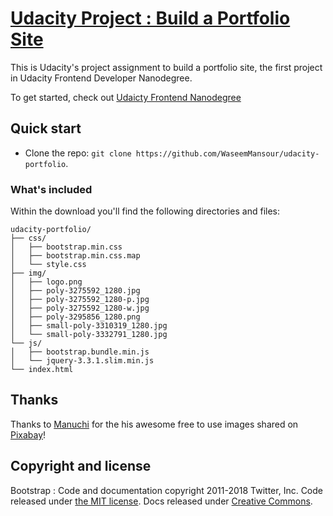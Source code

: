 # [Udacity Project : Build a Portfolio Site](https://udacity.com/)

This is Udacity's project assignment to build a portfolio site, the first project in Udacity Frontend Developer Nanodegree.

To get started, check out [Udaicty Frontend Nanodegree](https://www.udacity.com/course/front-end-web-developer-nanodegree--nd001)

## Quick start

* Clone the repo: `git clone https://github.com/WaseemMansour/udacity-portfolio`.

### What's included

Within the download you'll find the following directories and files:

```
udacity-portfolio/
├── css/
│   ├── bootstrap.min.css
│   ├── bootstrap.min.css.map
│   └── style.css
├── img/
│   ├── logo.png
│   ├── poly-3275592_1280.jpg
│   ├── poly-3275592_1280-p.jpg
│   ├── poly-3275592_1280-w.jpg
│   ├── poly-3295856_1280.png
│   ├── small-poly-3310319_1280.jpg
│   └── small-poly-3332791_1280.jpg
└── js/
│   ├── bootstrap.bundle.min.js
│   └── jquery-3.3.1.slim.min.js
└── index.html
```

## Thanks

Thanks to [Manuchi](https://pixabay.com/en/users/manuchi-1728328/) for the his awesome free to use images shared on [Pixabay](https://pixabay.com)!


## Copyright and license

Bootstrap : Code and documentation copyright 2011-2018 Twitter, Inc. Code released under [the MIT license](https://github.com/twbs/bootstrap/blob/master/LICENSE). Docs released under [Creative Commons](https://github.com/twbs/bootstrap/blob/master/docs/LICENSE).
